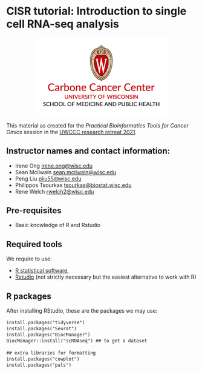 <!-- README.md is generated from README.Rmd. Please edit that file -->
<!-- badges: start -->
<!-- badges: end -->

# CISR tutorial: Introduction to single cell RNA-seq analysis

<p align="center">
<img width="350" alt="uwccc2021" src="https://github.com/welch16/cisr2021singlecellRNA/blob/main/man/figures/Carbone_color-center.png?raw=true"/>
</p>

This material as created for the *Practical Bioinformatics Tools for
Cancer Omics* session in the [UWCCC research retreat
2021](https://cancer.wisc.edu/research/retreat/).

## Instructor names and contact information:

-   Irene Ong <irene.ong@wisc.edu>
-   Sean Mcilwain <sean.mcilwain@wisc.edu>
-   Peng Liu <pliu55@wisc.edu>
-   Philippos Tsourkas <tsourkas@biostat.wisc.edu>
-   Rene Welch <rwelch2@wisc.edu>

## Pre-requisites

-   Basic knowledge of R and Rstudio

## Required tools

We require to use:

-   [R statistical software](https://www.r-project.org/),
-   [Rstudio](https://rstudio.com/products/rstudio/download/#download)
    (not strictly necessary but the easiest alternative to work with R)

## R packages

After installing RStudio, these are the packages we may use:

    install.packages("tidyverse")
    install.packages("Seurat")
    install.packages("BiocManager")
    BiocManager::install("scRNAseq") ## to get a dataset

    ## extra libraries for formatting
    install.packages("cowplot")
    install.packages("pals")
